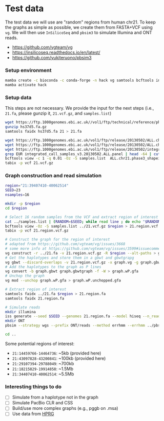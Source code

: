 # Test data

The test data we will use are "random" regions from human chr21.
To keep the graphs as simple as possible, we create them from FASTA+VCF using `vg`.
We will then use `InSilicoSeq` and `pbsim3` to simulate Illumina and ONT reads.

* https://github.com/vgteam/vg
* https://insilicoseq.readthedocs.io/en/latest/
* https://github.com/yukiteruono/pbsim3

### Setup environment
``` sh
mamba create -c bioconda -c conda-forge -n hack vg samtools bcftools insilicoseq pbsim3
mamba activate hack
```

### Setup data
This steps are not necessary. We provide the input for the next steps (i.e., `21.fa`, please gunzip it, `21.vcf.gz`, and `samples.list`)
``` sh
wget https://ftp.1000genomes.ebi.ac.uk//vol1/ftp/technical/reference/phase2_reference_assembly_sequence/hs37d5.fa.gz
gunzip hs37d5.fa.gz
samtools faidx hs37d5.fa 21 > 21.fa

wget https://ftp.1000genomes.ebi.ac.uk/vol1/ftp/release/20130502/ALL.chr21.phase3_shapeit2_mvncall_integrated_v5b.20130502.genotypes.vcf.gz
wget https://ftp.1000genomes.ebi.ac.uk/vol1/ftp/release/20130502/ALL.chr21.phase3_shapeit2_mvncall_integrated_v5b.20130502.genotypes.vcf.gz.tbi
wget https://ftp.1000genomes.ebi.ac.uk/vol1/ftp/release/20130502/integrated_call_samples_v3.20130502.ALL.panel
grep EUR integrated_call_samples_v3.20130502.ALL.panel | head -64 | cut -f1 > samples.list
bcftools view -c 1 -q 0.01 -Oz -S samples.list  ALL.chr21.phase3_shapeit2_mvncall_integrated_v5b.20130502.genotypes.vcf.gz > 21.vcf.gz
tabix -p vcf 21.vcf.gz
```

### Graph construction and read simulation
``` sh
region="21:39407410-40062514"
SEED=23
nsamples=16

mkdir -p $region
cd $region

# Select 16 random samples from the VCF and extract region of interest
cat ../samples.list | (RANDOM=$SEED; while read line ; do echo "$RANDOM $line" ; done ) | sort | cut -f2 -d' ' | head -n $nsamples > samples.list
bcftools view -Oz -S samples.list ../21.vcf.gz $region > 21.region.vcf.gz
tabix -p vcf 21.region.vcf.gz

# Construct the graph for the region of interest
# adapted from https://github.com/vgteam/vg/issues/3668
# some more info at https://github.com/vgteam/vg/issues/3599#issuecomment-1066911977
vg construct -r ../21.fa -v 21.region.vcf.gz -R $region --alt-paths > graph.vg
# Get the haplotypes and store them in a gbwt and gbwtgrapg
vg gbwt --discard-overlaps -v 21.region.vcf.gz -x graph.vg -g graph.gbwtgraph -o graph.gbwt
# Add the haplotypes to the graph as P lines
vg convert -b graph.gbwt graph.gbwtgraph -f -W > graph.wP.gfa
# Unchop the graph
vg mod --unchop graph.wP.gfa > graph.wP.unchopped.gfa

# Extract region of interest
samtools faidx ../21.fa $region > 21.region.fa
samtools faidx 21.region.fa

# Simulate reads
mkdir illumina
iss generate --seed $SEED --genomes 21.region.fa --model hiseq --n_reads 1000 --cpus 4 --output illumina/reads
mkdir ONT
pbsim --strategy wgs --prefix ONT/reads --method errhmm --errhmm ../pbsim3-model/ERRHMM-ONT.model --depth 3 --seed $SEED --genome 21.region.fa

cd ..
```

Some potential regions of interest:
* `21:14459766-14464736`: ~5kb (provided here)
* `21:43097828-43200841`: ~100kb (provided here)
* `21:29107394-29788049`: ~700kb
* `21:18215829-19914858`: ~1.5Mb
* `21:34407410-40062514`: ~5.5Mb

### Interesting things to do
- [ ] Simulate from a haplotype not in the graph
- [ ] Simulate PacBio CLR and CSS
- [ ] Build/use more complex graphs (e.g., pggb on .msa)
- [ ] Use data from [HPRG](https://github.com/human-pangenomics/hpp_pangenome_resources)
